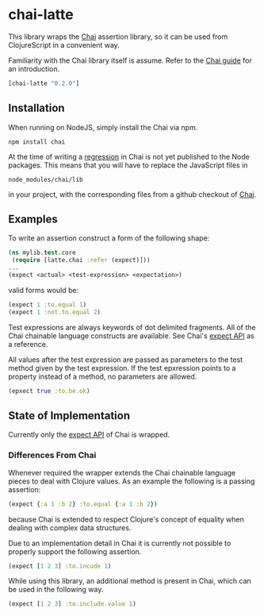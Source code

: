 chai-latte
==========

This library wraps the [Chai](http://chaijs.com/) assertion library, so it can be used
from ClojureScript in a convenient way.

Familiarity with the Chai library itself is assume. Refer to the [Chai guide](http://chaijs.com/guide/)
for an introduction.

```clojure
[chai-latte "0.2.0"]
```

Installation
------------

When running on NodeJS, simply install the Chai via npm.

    npm install chai

At the time of writing a [regression](https://github.com/chaijs/chai/pull/140) in Chai
is not yet published to the Node packages. This means that you will have to replace
the JavaScript files in

    node_modules/chai/lib

in your project, with the corresponding files from a github checkout
of [Chai](https://github.com/chaijs/chai).

Examples
--------

To write an assertion construct a form of the following shape:

```clojure
(ns mylib.test.core
 (require [latte.chai :refer (expect)]))
...
(expect <actual> <test-expression> <expectation>)
```

valid forms would be:

```clojure
(expect 1 :to.equal 1)
(expect 1 :not.to.equal 2)
```

Test expressions are always keywords of dot delimited fragments. All of the Chai chainable
language constructs are available. See Chai's [expect API](http://chaijs.com/api/bdd/) as
a reference.

All values after the test expression are passed as parameters to the test method given by
the test expression. If the test epxression points to a property instead of a method,
no parameters are allowed.

```clojure
(epxect true :to.be.ok)
```

State of Implementation
-----------------------

Currently only the [expect API](http://chaijs.com/api/bdd/) of Chai is wrapped.

### Differences From Chai

Whenever required the wrapper extends the Chai chainable language pieces to deal
with Clojure values. As an example the following is a passing assertion:

```clojure
(expect {:a 1 :b 2} :to.equal {:a 1 :b 2})
```

because Chai is extended to respect Clojure's concept of equality when dealing with
complex data structures.

Due to an implementation detail in Chai it is currently not possible to properly support
the following assertion.

```clojure
(expect [1 2 3] :to.incude 1)
```

While using this library, an additional method is present in Chai, which can be used in
the following way.

```clojure
(expect [1 2 3] :to.include.value 1)
```
